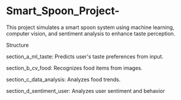 # Smart_Spoon_Project-

This project simulates a smart spoon system using machine learning, computer vision, and sentiment analysis to enhance taste perception.

Structure

section_a_ml_taste: Predicts user's taste preferences from input.

section_b_cv_food: Recognizes food items from images.

section_c_data_analysis: Analyzes food trends.

section_d_sentiment_user: Analyzes user sentiment and behavior
